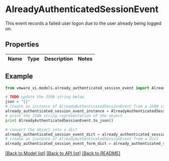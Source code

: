 # AlreadyAuthenticatedSessionEvent

This event records a failed user logon due to the user already being logged on. 

## Properties
Name | Type | Description | Notes
------------ | ------------- | ------------- | -------------

## Example

```python
from vmware_vi.models.already_authenticated_session_event import AlreadyAuthenticatedSessionEvent

# TODO update the JSON string below
json = "{}"
# create an instance of AlreadyAuthenticatedSessionEvent from a JSON string
already_authenticated_session_event_instance = AlreadyAuthenticatedSessionEvent.from_json(json)
# print the JSON string representation of the object
print AlreadyAuthenticatedSessionEvent.to_json()

# convert the object into a dict
already_authenticated_session_event_dict = already_authenticated_session_event_instance.to_dict()
# create an instance of AlreadyAuthenticatedSessionEvent from a dict
already_authenticated_session_event_form_dict = already_authenticated_session_event.from_dict(already_authenticated_session_event_dict)
```
[[Back to Model list]](../README.md#documentation-for-models) [[Back to API list]](../README.md#documentation-for-api-endpoints) [[Back to README]](../README.md)


